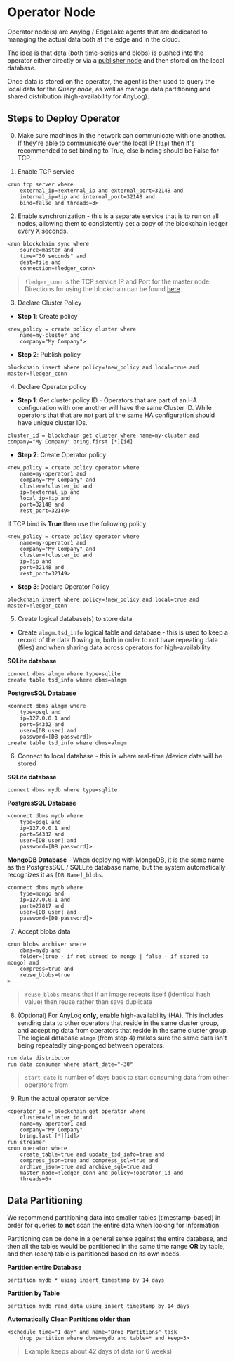 # Operator Node

Operator node(s) are Anylog / EdgeLake agents that are dedicated to managing the actual data both at the edge and in the 
cloud. 

The idea is that data (both time-series and blobs) is pushed into the operator either directly or via a 
[publisher node](publisher.md) and then stored on the local database. 

Once data is stored on the operator, the agent is then used to query the local data for the _Query node_, as well as 
manage data partitioning and shared distribution (high-availability for AnyLog). 

## Steps to Deploy Operator
0. Make sure machines in the network can communicate with one another. If they're able to communicate over the local IP 
(`!ip`) then it's recommended to set binding to True, else binding should be False for TCP. 

1. Enable TCP service 
```anylog
<run tcp server where 
    external_ip=!external_ip and external_port=32148 and 
    internal_ip=!ip and internal_port=32148 and 
    bind=false and threads=3> 
```

2. Enable synchronization - this is a separate service that is to run on all nodes, allowing them to consistently get a 
copy of the blockchain ledger every X seconds.

```anylog
<run blockchain sync where 
    source=master and 
    time="30 seconds" and 
    dest=file and 
    connection=!ledger_conn>
```
> `!ledger_conn` is the TCP service IP and Port for the master node. Directions for using the blockchain can be found [here]().


3. Declare Cluster Policy
* **Step 1**: Create policy 
```anylog
<new_policy = create policy cluster where 
    name=my-cluster and 
    company="My Company">  
```

* **Step 2**: Publish policy
```anylog
blockchain insert where policy=!new_policy and local=true and master=!ledger_conn
```

4. Declare Operator policy
* **Step 1**: Get cluster policy ID - Operators that are part of an HA configuration with one another will have the same
Cluster ID. While operators that that are not part of the same HA configuration should have unique cluster IDs.  
```anylog 
cluster_id = blockchain get cluster where name=my-cluster and company="My Company" bring.first [*][id]
```

* **Step 2**: Create Operator policy 
```anylog
<new_policy = create policy operator where
    name=my-operator1 and
    company="My Company" and 
    cluster=!cluster_id and 
    ip=!external_ip and
    local_ip=!ip and
    port=32148 and 
    rest_port=32149>
```

If TCP bind is **True** then use the following policy: 
```anylog
<new_policy = create policy operator where
    name=my-operator1 and
    company="My Company" and 
    cluster=!cluster_id and 
    ip=!ip and
    port=32148 and 
    rest_port=32149>
```


* **Step 3**: Declare Operator Policy
```anylog
blockchain insert where policy=!new_policy and local=true and master=!ledger_conn
```


5. Create logical database(s) to store data 
* Create `almgm.tsd_info` logical table and database - this is used to keep a record of the data flowing in, both in 
order to not have repeating data (files) and when sharing data across operators for high-availability

**SQLite database**
```anylog 
connect dbms almgm where type=sqlite
create table tsd_info where dbms=almgm
```

**PostgresSQL Database**
```anylog
<connect dbms almgm where 
    type=psql and 
    ip=127.0.0.1 and 
    port=54332 and 
    user=[DB user] and 
    password=[DB password]> 
create table tsd_info where dbms=almgm
```

6. Connect to local database - this is where real-time /device data will be stored

**SQLite database**
```anylog 
connect dbms mydb where type=sqlite
```

**PostgresSQL Database**
```anylog
<connect dbms mydb where 
    type=psql and 
    ip=127.0.0.1 and 
    port=54332 and 
    user=[DB user] and 
    password=[DB password]> 
```

**MongoDB Database** - When deploying with MongoDB, it is the same name as the PostgresSQL / SQLLite database name, but 
the system automatically recognizes it as `[DB Name]_blobs`. 
```anylog
<connect dbms mydb where 
    type=mongo and 
    ip=127.0.0.1 and 
    port=27017 and 
    user=[DB user] and 
    password=[DB password]> 
```

7. Accept blobs data 
```anylog
<run blobs archiver where
    dbms=mydb and
    folder=[true - if not stroed to mongo | false - if stored to mongo] and
    compress=true and
    reuse_blobs=true  
>
```
> `reuse_blobs` means that if an image repeats itself (identical hash value) then reuse rather than save duplicate 

8. (Optional) For AnyLog **only**, enable high-availability (HA). This includes sending data to other operators that reside 
in the same cluster group, and accepting data from operators that reside in the same cluster group. The logical database 
`almgm` (from step  4) makes sure the same data isn't being repeatedly ping-ponged between operators. 
```anylog 
run data distributor
run data consumer where start_date="-30" 
```
> `start_date` is number of days back to start consuming data from other operators from 

9. Run the actual operator service
```anylog 
<operator_id = blockchain get operator where 
    cluster=!cluster_id and 
    name=my-operator1 and 
    company="My Company" 
    bring.last [*][id]>    
run streamer 
<run operator where 
    create_table=true and update_tsd_info=true and 
    compress_json=true and compress_sql=true and 
    archive_json=true and archive_sql=true and 
    master_node=!ledger_conn and policy=!operator_id and 
    threads=6>
```


## Data Partitioning
We recommend partitioning data into smaller tables (timestamp-based) in order for queries to **not** scan the entire data
when looking for information. 

Partitioning can be done in a general sense against the entire database, and then all the tables would be partitioned in
the same time range **OR** by table, and then (each) table is partitioned based on its own needs. 

**Partition entire Database**
```anylog 
partition mydb * using insert_timestamp by 14 days
 ```

**Partition by Table**
```anylog 
partition mydb rand_data using insert_timestamp by 14 days
 ```

**Automatically Clean Partitions older than**
```anylog
<schedule time="1 day" and name="Drop Partitions" task 
    drop partition where dbms=mydb and table=* and keep=3>
```
> Example keeps about 42 days of data (or 6 weeks)
> 
>